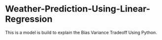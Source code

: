 # Weather-Prediction-Using-Linear-Regression
This is a model is build to explain the Bias Variance Tradeoff Using Python.
